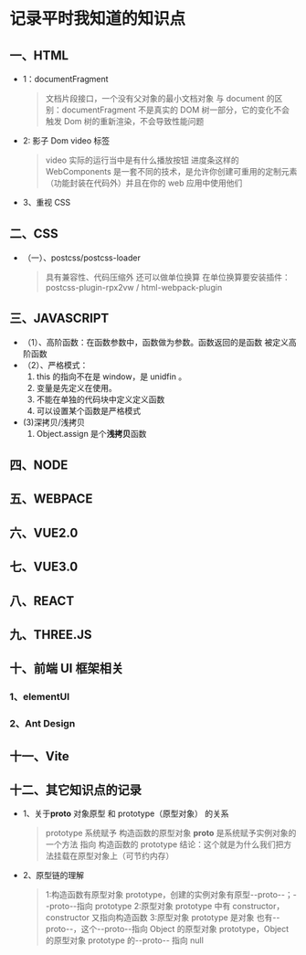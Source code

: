 # 记录平时我知道的知识点

## 一、HTML

- 1：documentFragment
  > 文档片段接口，一个没有父对象的最小文档对象
  > 与 document 的区别：documentFragment 不是真实的 DOM 树一部分，它的变化不会触发 Dom 树的重新渲染，不会导致性能问题
- 2: 影子 Dom video 标签
  > video 实际的运行当中是有什么播放按钮 进度条这样的
  > WebComponents 是一套不同的技术，是允许你创建可重用的定制元素（功能封装在代码外）并且在你的 web 应用中使用他们
- 3、重视 CSS

## 二、CSS

- （一）、postcss/postcss-loader
  > 具有兼容性、代码压缩外 还可以做单位换算
  > 在单位换算要安装插件：postcss-plugin-rpx2vw / html-webpack-plugin

## 三、JAVASCRIPT

- （1）、高阶函数：在函数参数中，函数做为参数。函数返回的是函数 被定义高阶函数
- （2）、严格模式：
  1. this 的指向不在是 window，是 unidfin 。
  2. 变量是先定义在使用。
  3. 不能在单独的代码块中定义定义函数
  4. 可以设置某个函数是严格模式
- (3)深拷贝/浅拷贝
  1. Object.assign 是个**浅拷贝**函数

## 四、NODE

## 五、WEBPACE

## 六、VUE2.0

## 七、VUE3.0

## 八、REACT

## 九、THREE.JS

## 十、前端 UI 框架相关

### 1、elementUI

### 2、Ant Design

## 十一、Vite

## 十二、其它知识点的记录

- 1、关于**proto** 对象原型 和 prototype（原型对象） 的关系
  > prototype 系统赋予 构造函数的原型对象
  > **proto** 是系统赋予实例对象的一个方法 指向 构造函数的 prototype
  > 结论：这个就是为什么我们把方法挂载在原型对象上（可节约内存）
- 2、原型链的理解
  > 1:构造函数有原型对象 prototype，创建的实例对象有原型--proto--；--proto--指向 prototype
  > 2:原型对象 prototype 中有 constructor，constructor 又指向构造函数
  > 3:原型对象 prototype 是对象 也有--proto--，这个--proto--指向 Object 的原型对象 prototype，Object 的原型对象 prototype 的--proto-- 指向 null

